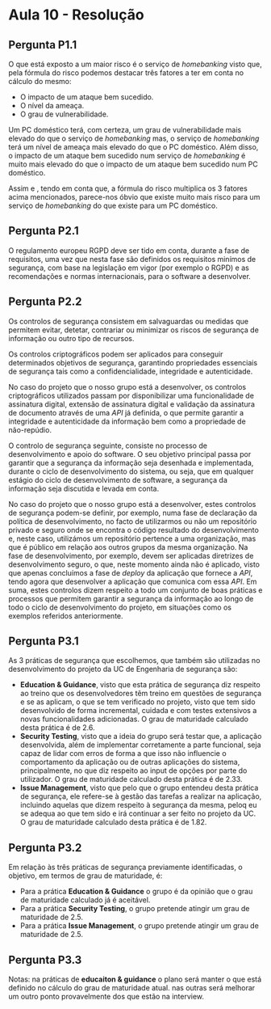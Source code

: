# Aula 10 - Resolução

## Pergunta P1.1

O que está exposto a um maior risco é o serviço de _homebanking_ visto que, pela fórmula do risco podemos destacar três fatores a ter em conta no cálculo do mesmo:

- O impacto de um ataque bem sucedido.
- O nível da ameaça.
- O grau de vulnerabilidade.

Um PC doméstico terá, com certeza, um grau de vulnerabilidade mais elevado do que o serviço de _homebanking_ mas, o serviço de _homebanking_ terá um nível de ameaça mais elevado do que o PC doméstico. Além disso, o impacto de um ataque bem sucedido num serviço de _homebanking_ é muito mais elevado do que o impacto de um ataque bem sucedido num PC doméstico.

Assim e , tendo em conta que, a fórmula do risco multiplica os 3 fatores acima mencionados, parece-nos óbvio que existe muito mais risco para um serviço de _homebanking_ do que existe para um PC doméstico.

## Pergunta P2.1

O regulamento europeu RGPD deve ser tido em conta, durante a fase de requisitos, uma vez que nesta fase são definidos os requisitos minímos de segurança, com base na legislação em vigor (por exemplo o RGPD) e as recomendações e normas internacionais, para o software a desenvolver.

## Pergunta P2.2

Os controlos de segurança consistem em salvaguardas ou medidas que permitem evitar, detetar, contrariar ou minimizar os riscos de segurança de informação ou outro tipo de recursos.

Os controlos criptográficos podem ser aplicados para conseguir determinados objetivos de segurança, garantindo propriedades essenciais de segurança tais como a confidencialidade, integridade e autenticidade.

No caso do projeto que o nosso grupo está a desenvolver, os controlos criptográficos utilizados passam por disponibilizar uma funcionalidade de assinatura digital, extensão de assinatura digital e validação da assinatura de documento através de uma _API_ já definida, o que permite garantir a integridade e autenticidade da informação bem como a propriedade de não-repúdio.

O controlo de segurança seguinte, consiste no processo de desenvolvimento e apoio do software. O seu objetivo principal passa por garantir que a segurança da informação seja desenhada e implementada, durante o ciclo de desenvolvimento do sistema, ou seja, que em qualquer estágio do ciclo de desenvolvimento de software, a segurança da informação seja discutida e levada em conta.

No caso do projeto que o nosso grupo está a desenvolver, estes controlos de segurança podem-se definir, por exemplo, numa fase de declaração da política de desenvolvimento, no facto de utilizarmos ou não um repositório privado e seguro onde se encontra o código resultado do desenvolvimento e, neste caso, utilizámos um repositório pertence a uma organização, mas que é público em relação aos outros grupos da mesma organização. Na fase de desenvolvimento, por exemplo, devem ser aplicadas diretrizes de desenvolvimento seguro, o que, neste momento ainda não é aplicado, visto que apenas concluímos a fase de _deploy_ da aplicação que fornece a _API_, tendo agora que desenvolver a aplicação que comunica com essa _API_. Em suma, estes controlos dizem respeito a todo um conjunto de boas práticas e processos que permitem garantir a segurança da informação ao longo de todo o ciclo de desenvolvimento do projeto, em situações como os exemplos referidos anteriormente.

## Pergunta P3.1

As 3 práticas de segurança que escolhemos, que também são utilizadas no desenvolvimento do projeto da UC de Engenharia de segurança são:

- **Education & Guidance**, visto que esta prática de segurança diz respeito ao treino que os desenvolvedores têm treino em questões de segurança e se as aplicam, o que se tem verificado no projeto, visto que tem sido desenvolvido de forma incremental, cuidada e com testes extensivos a novas funcionalidades adicionadas. O grau de maturidade calculado desta prática é de 2.6.
- **Security Testing**, visto que a ideia do grupo será testar que, a aplicação desenvolvida, além de implementar corretamente a parte funcional, seja capaz de lidar com erros de forma a que isso não influencie o comportamento da aplicação ou de outras aplicações do sistema, principalmente, no que diz respeito ao input de opções por parte do utilizador. O grau de maturidade calculado desta prática é de 2.33.
- **Issue Management**, visto que pelo que o grupo entendeu desta prática de segurança, ele refere-se à gestão das tarefas a realizar na aplicação, incluindo aquelas que dizem respeito à segurança da mesma, peloq eu se adequa ao que tem sido e irá continuar a ser feito no projeto da UC. O grau de maturidade calculado desta prática é de 1.82.

## Pergunta P3.2

Em relação às três práticas de segurança previamente identificadas, o objetivo, em termos de grau de maturidade, é:

- Para a prática **Education & Guidance** o grupo é da opinião que o grau de maturidade calculado já é aceitável.
- Para a prática **Security Testing**, o grupo pretende atingir um grau de maturidade de 2.5.
- Para a prática **Issue Management**, o grupo pretende atingir um grau de maturidade de 2.5.

## Pergunta P3.3

Notas: na práticas de **educaiton & guidance** o plano será manter o que está definido no cálculo do grau de maturidade atual.
nas outras será melhorar um outro ponto provavelmente dos que estão na interview.

